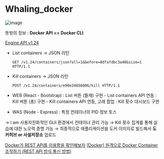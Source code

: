 # Whaling_docker

![image](https://github.com/binhao22/Whaling_docker/assets/73528043/24a13920-8a8e-4258-95c3-86a0496963bf)


뜻밖의 정보 : **Docker API == Docker CLI**

[Engine API v1.24](https://docs.docker.com/engine/api/v1.24/)

- List containers → JSON 리턴
    
    `GET /v1.24/containers/json?all=1&before=8dfafdbc3a40&size=1 HTTP/1.1`
    
- Kill containers → JSON 리턴
    
    `POST /v1.24/containers/e90e34656806/kill HTTP/1.1`
    

- WEB (React - Bootstrap)
: List 버튼 (뜰채) 구현 - List containers API 연동
: Kill 버튼 (총) 구현 - Kill containers API 연동, 고래 팝업
: Kill 횟수 대시보드 구현
- WAS (Node - Express)
: 특정 컨테이너의 PID 정보 토스

→ I am 사용자친화적인 GUI 환경에서 컨테이너 관리 가능
→ Kill 횟수 집계를 통해 실습에 대한 노오력 증명 가능
→ 최종적으로 애플리케이션을 도커 이미지로 빌드해서 **도커허브 or 사설저장소** 업로드

[Docker가 REST API를 이용함을 확인해보자](https://senticoding.tistory.com/95)
[[Docker] 원격으로 Docker Container 조작하기 (REST API 방식 통신 방법)](https://tbmaster.tistory.com/146)
